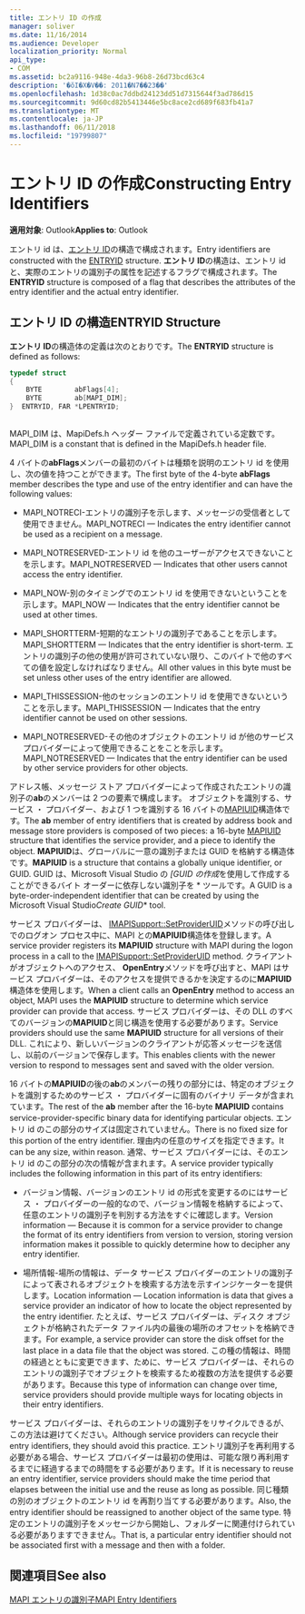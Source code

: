 ```yaml
---
title: エントリ ID の作成
manager: soliver
ms.date: 11/16/2014
ms.audience: Developer
localization_priority: Normal
api_type:
- COM
ms.assetid: bc2a9116-948e-4da3-96b8-26d73bcd63c4
description: '�ŏI�X�V��: 2011�N7��23��'
ms.openlocfilehash: 1d38c0ac7ddbd24123dd51d7315644f3ad786d15
ms.sourcegitcommit: 9d60cd82b5413446e5bc8ace2cd689f683fb41a7
ms.translationtype: MT
ms.contentlocale: ja-JP
ms.lasthandoff: 06/11/2018
ms.locfileid: "19799807"
---
```

# <a name="constructing-entry-identifiers"></a><span data-ttu-id="51514-103">エントリ ID の作成</span><span class="sxs-lookup"><span data-stu-id="51514-103">Constructing Entry Identifiers</span></span>

  
  
<span data-ttu-id="51514-104">**適用対象**: Outlook</span><span class="sxs-lookup"><span data-stu-id="51514-104">**Applies to**: Outlook</span></span> 
  
<span data-ttu-id="51514-105">エントリ id は、[エントリ ID](entryid.md)の構造で構成されます。</span><span class="sxs-lookup"><span data-stu-id="51514-105">Entry identifiers are constructed with the [ENTRYID](entryid.md) structure.</span></span> <span data-ttu-id="51514-106">**エントリ ID**の構造は、エントリ id と、実際のエントリの識別子の属性を記述するフラグで構成されます。</span><span class="sxs-lookup"><span data-stu-id="51514-106">The **ENTRYID** structure is composed of a flag that describes the attributes of the entry identifier and the actual entry identifier.</span></span> 
  
## <a name="entryid-structure"></a><span data-ttu-id="51514-107">エントリ ID の構造</span><span class="sxs-lookup"><span data-stu-id="51514-107">ENTRYID Structure</span></span>

<span data-ttu-id="51514-108">**エントリ ID**の構造体の定義は次のとおりです。</span><span class="sxs-lookup"><span data-stu-id="51514-108">The **ENTRYID** structure is defined as follows:</span></span> 
  
```cpp
typedef struct
{
    BYTE        abFlags[4];
    BYTE        ab[MAPI_DIM];
}  ENTRYID, FAR *LPENTRYID;
 
```

<span data-ttu-id="51514-109">MAPI_DIM は、MapiDefs.h ヘッダー ファイルで定義されている定数です。</span><span class="sxs-lookup"><span data-stu-id="51514-109">MAPI_DIM is a constant that is defined in the MapiDefs.h header file.</span></span> 
  
<span data-ttu-id="51514-110">4 バイトの**abFlags**メンバーの最初のバイトは種類を説明のエントリ id を使用し、次の値を持つことができます。</span><span class="sxs-lookup"><span data-stu-id="51514-110">The first byte of the 4-byte **abFlags** member describes the type and use of the entry identifier and can have the following values:</span></span> 
  
- <span data-ttu-id="51514-111">MAPI_NOTRECI-エントリの識別子を示します、メッセージの受信者として使用できません。</span><span class="sxs-lookup"><span data-stu-id="51514-111">MAPI_NOTRECI — Indicates the entry identifier cannot be used as a recipient on a message.</span></span>
    
- <span data-ttu-id="51514-112">MAPI_NOTRESERVED-エントリ id を他のユーザーがアクセスできないことを示します。</span><span class="sxs-lookup"><span data-stu-id="51514-112">MAPI_NOTRESERVED — Indicates that other users cannot access the entry identifier.</span></span>
    
- <span data-ttu-id="51514-113">MAPI_NOW-別のタイミングでのエントリ id を使用できないということを示します。</span><span class="sxs-lookup"><span data-stu-id="51514-113">MAPI_NOW — Indicates that the entry identifier cannot be used at other times.</span></span>
    
- <span data-ttu-id="51514-114">MAPI_SHORTTERM-短期的なエントリの識別子であることを示します。</span><span class="sxs-lookup"><span data-stu-id="51514-114">MAPI_SHORTTERM — Indicates that the entry identifier is short-term.</span></span> <span data-ttu-id="51514-115">エントリの識別子の他の使用が許可されていない限り、このバイトで他のすべての値を設定しなければなりません。</span><span class="sxs-lookup"><span data-stu-id="51514-115">All other values in this byte must be set unless other uses of the entry identifier are allowed.</span></span>
    
- <span data-ttu-id="51514-116">MAPI_THISSESSION-他のセッションのエントリ id を使用できないということを示します。</span><span class="sxs-lookup"><span data-stu-id="51514-116">MAPI_THISSESSION — Indicates that the entry identifier cannot be used on other sessions.</span></span>
    
- <span data-ttu-id="51514-117">MAPI_NOTRESERVED-その他のオブジェクトのエントリ id が他のサービス プロバイダーによって使用できることをことを示します。</span><span class="sxs-lookup"><span data-stu-id="51514-117">MAPI_NOTRESERVED — Indicates that the entry identifier can be used by other service providers for other objects.</span></span>
    
<span data-ttu-id="51514-118">アドレス帳、メッセージ ストア プロバイダーによって作成されたエントリの識別子の**ab**のメンバーは 2 つの要素で構成します。 オブジェクトを識別する、サービス ・ プロバイダー、および 1 つを識別する 16 バイトの[MAPIUID](mapiuid.md)構造体です。</span><span class="sxs-lookup"><span data-stu-id="51514-118">The **ab** member of entry identifiers that is created by address book and message store providers is composed of two pieces: a 16-byte [MAPIUID](mapiuid.md) structure that identifies the service provider, and a piece to identify the object.</span></span> <span data-ttu-id="51514-119">**MAPIUID**は、グローバルに一意の識別子または GUID を格納する構造体です。</span><span class="sxs-lookup"><span data-stu-id="51514-119">**MAPIUID** is a structure that contains a globally unique identifier, or GUID.</span></span> <span data-ttu-id="51514-120">GUID は、Microsoft Visual Studio の *[GUID の作成*を使用して作成することができるバイト オーダーに依存しない識別子を \* ツールです。</span><span class="sxs-lookup"><span data-stu-id="51514-120">A GUID is a byte-order-independent identifier that can be created by using the Microsoft Visual Studio*Create GUID*\* tool.</span></span> 
  
<span data-ttu-id="51514-121">サービス プロバイダーは、 [IMAPISupport::SetProviderUID](imapisupport-setprovideruid.md)メソッドの呼び出しでのログオン プロセス中に、MAPI との**MAPIUID**構造体を登録します。</span><span class="sxs-lookup"><span data-stu-id="51514-121">A service provider registers its **MAPIUID** structure with MAPI during the logon process in a call to the [IMAPISupport::SetProviderUID](imapisupport-setprovideruid.md) method.</span></span> <span data-ttu-id="51514-122">クライアントがオブジェクトへのアクセス、 **OpenEntry**メソッドを呼び出すと、MAPI はサービス プロバイダーは、そのアクセスを提供できるかを決定するのに**MAPIUID**構造体を使用します。</span><span class="sxs-lookup"><span data-stu-id="51514-122">When a client calls an **OpenEntry** method to access an object, MAPI uses the **MAPIUID** structure to determine which service provider can provide that access.</span></span> <span data-ttu-id="51514-123">サービス プロバイダーは、その DLL のすべてのバージョンの**MAPIUID**と同じ構造を使用する必要があります。</span><span class="sxs-lookup"><span data-stu-id="51514-123">Service providers should use the same **MAPIUID** structure for all versions of their DLL.</span></span> <span data-ttu-id="51514-124">これにより、新しいバージョンのクライアントが応答メッセージを送信し、以前のバージョンで保存します。</span><span class="sxs-lookup"><span data-stu-id="51514-124">This enables clients with the newer version to respond to messages sent and saved with the older version.</span></span> 
  
<span data-ttu-id="51514-125">16 バイトの**MAPIUID**の後の**ab**のメンバーの残りの部分には、特定のオブジェクトを識別するためのサービス ・ プロバイダーに固有のバイナリ データが含まれています。</span><span class="sxs-lookup"><span data-stu-id="51514-125">The rest of the **ab** member after the 16-byte **MAPIUID** contains service-provider-specific binary data for identifying particular objects.</span></span> <span data-ttu-id="51514-126">エントリ id のこの部分のサイズは固定されていません。</span><span class="sxs-lookup"><span data-stu-id="51514-126">There is no fixed size for this portion of the entry identifier.</span></span> <span data-ttu-id="51514-127">理由内の任意のサイズを指定できます。</span><span class="sxs-lookup"><span data-stu-id="51514-127">It can be any size, within reason.</span></span> <span data-ttu-id="51514-128">通常、サービス プロバイダーには、そのエントリ id のこの部分の次の情報が含まれます。</span><span class="sxs-lookup"><span data-stu-id="51514-128">A service provider typically includes the following information in this part of its entry identifiers:</span></span> 
  
- <span data-ttu-id="51514-129">バージョン情報、バージョンのエントリ id の形式を変更するのにはサービス ・ プロバイダーの一般的なので、バージョン情報を格納するによって、任意のエントリの識別子を判別する方法をすぐに確認します。</span><span class="sxs-lookup"><span data-stu-id="51514-129">Version information — Because it is common for a service provider to change the format of its entry identifiers from version to version, storing version information makes it possible to quickly determine how to decipher any entry identifier.</span></span>
    
- <span data-ttu-id="51514-130">場所情報-場所の情報は、データ サービス プロバイダーのエントリの識別子によって表されるオブジェクトを検索する方法を示すインジケーターを提供します。</span><span class="sxs-lookup"><span data-stu-id="51514-130">Location information — Location information is data that gives a service provider an indicator of how to locate the object represented by the entry identifier.</span></span> <span data-ttu-id="51514-131">たとえば、サービス プロバイダーは、ディスク オブジェクトが格納されたデータ ファイル内の最後の場所のオフセットを格納できます。</span><span class="sxs-lookup"><span data-stu-id="51514-131">For example, a service provider can store the disk offset for the last place in a data file that the object was stored.</span></span> <span data-ttu-id="51514-132">この種の情報は、時間の経過とともに変更できます、ために、サービス プロバイダーは、それらのエントリの識別子でオブジェクトを検索するため複数の方法を提供する必要があります。</span><span class="sxs-lookup"><span data-stu-id="51514-132">Because this type of information can change over time, service providers should provide multiple ways for locating objects in their entry identifiers.</span></span>
    
<span data-ttu-id="51514-133">サービス プロバイダーは、それらのエントリの識別子をリサイクルできるが、この方法は避けてください。</span><span class="sxs-lookup"><span data-stu-id="51514-133">Although service providers can recycle their entry identifiers, they should avoid this practice.</span></span> <span data-ttu-id="51514-134">エントリ識別子を再利用する必要がある場合、サービス プロバイダーは最初の使用は、可能な限り再利用するまでに経過するまでの時間をする必要があります。</span><span class="sxs-lookup"><span data-stu-id="51514-134">If it is necessary to reuse an entry identifier, service providers should make the time period that elapses between the initial use and the reuse as long as possible.</span></span> <span data-ttu-id="51514-135">同じ種類の別のオブジェクトのエントリ id を再割り当てする必要があります。</span><span class="sxs-lookup"><span data-stu-id="51514-135">Also, the entry identifier should be reassigned to another object of the same type.</span></span> <span data-ttu-id="51514-136">特定のエントリの識別子をメッセージから開始し、フォルダーに関連付けられている必要がありますできません。</span><span class="sxs-lookup"><span data-stu-id="51514-136">That is, a particular entry identifier should not be associated first with a message and then with a folder.</span></span>
  
## <a name="see-also"></a><span data-ttu-id="51514-137">関連項目</span><span class="sxs-lookup"><span data-stu-id="51514-137">See also</span></span>



[<span data-ttu-id="51514-138">MAPI エントリの識別子</span><span class="sxs-lookup"><span data-stu-id="51514-138">MAPI Entry Identifiers</span></span>](mapi-entry-identifiers.md)

